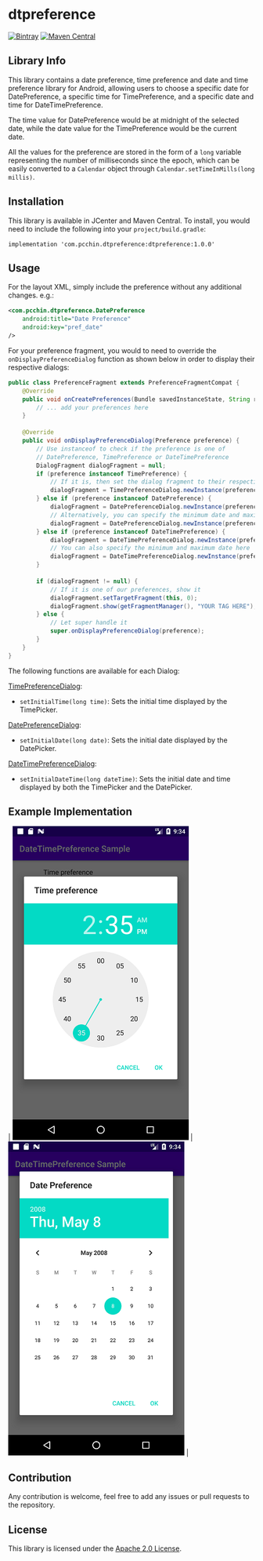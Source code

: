 # dtpreference
[![Bintray](https://api.bintray.com/packages/pcchin/dtpreference/com.pcchin.dtpreference/images/download.svg)](https://bintray.com/pcchin/dtpreference/com.pcchin.dtpreference/_latestVersion)
[![Maven Central](https://maven-badges.herokuapp.com/maven-central/com.pcchin.dtpreference/dtpreference/badge.svg)](https://search.maven.org/artifact/com.pcchin.dtpreference/dtpreference)

## Library Info
This library contains a date preference, time preference and date and time preference library for Android, 
allowing users to choose a specific date for DatePreference, a specific time for TimePreference, and a specific date and time for DateTimePreference.

The time value for DatePreference would be at midnight of the selected date, 
while the date value for the TimePreference would be the current date.

All the values for the preference are stored in the form of a `long` variable representing the number of milliseconds since the epoch, 
which can be easily converted to a `Calendar` object through `Calendar.setTimeInMills(long millis)`.

## Installation
This library is available in JCenter and Maven Central. To install, you would need to include the following into your `project/build.gradle`:

```
implementation 'com.pcchin.dtpreference:dtpreference:1.0.0'
```

## Usage

For the layout XML, simply include the preference without any additional changes. e.g.:
```XML
<com.pcchin.dtpreference.DatePreference
    android:title="Date Preference"
    android:key="pref_date"
/>
```

For your preference fragment, you would to need to override the `onDisplayPreferenceDialog` function as shown below 
in order to display their respective dialogs:
```Java
public class PreferenceFragment extends PreferenceFragmentCompat {
    @Override
    public void onCreatePreferences(Bundle savedInstanceState, String rootKey) {
        // ... add your preferences here
    }
    
    @Override
    public void onDisplayPreferenceDialog(Preference preference) {
        // Use instanceof to check if the preference is one of
        // DatePreference, TimePreference or DateTimePreference
        DialogFragment dialogFragment = null;
        if (preference instanceof TimePreference) {
            // If it is, then set the dialog fragment to their respective Dialog classes as shown below
            dialogFragment = TimePreferenceDialog.newInstance(preference.getKey());
        } else if (preference instanceof DatePreference) {
            dialogFragment = DatePreferenceDialog.newInstance(preference.getKey());
            // Alternatively, you can specify the minimum date and maximum date as well
            dialogFragment = DatePreferenceDialog.newInstance(preference.getKey(), minDate, maxDate);
        } else if (preference instanceof DateTimePreference) {
            dialogFragment = DateTimePreferenceDialog.newInstance(preference.getKey());
            // You can also specify the minimum and maximum date here
            dialogFragment = DateTimePreferenceDialog.newInstance(preference.getKey(), minDate, maxDate);
        }

        if (dialogFragment != null) {
            // If it is one of our preferences, show it
            dialogFragment.setTargetFragment(this, 0);
            dialogFragment.show(getFragmentManager(), "YOUR TAG HERE");
        } else {
            // Let super handle it
            super.onDisplayPreferenceDialog(preference);
        }
    }
}
``` 

The following functions are available for each Dialog:

[TimePreferenceDialog](/dtpreference/src/main/java/com/pcchin/dtpreference/dialog/TimePreferenceDialog.java):
- `setInitialTime(long time)`: Sets the initial time displayed by the TimePicker.

[DatePreferenceDialog](/dtpreference/src/main/java/com/pcchin/dtpreference/dialog/DatePreferenceDialog.java):
- `setInitialDate(long date)`: Sets the initial date displayed by the DatePicker.

[DateTimePreferenceDialog](/dtpreference/src/main/java/com/pcchin/dtpreference/dialog/DateTimePreferenceDialog.java):
- `setInitialDateTime(long dateTime)`: Sets the initial date and time displayed by both the TimePicker and the DatePicker.

## Example Implementation
| [![TimePreference](/TimePreference.png)](/TimePreference.png) | [![DatePreference](/DatePreference.png)](/DatePreference.png) |

## Contribution
Any contribution is welcome, feel free to add any issues or pull requests to the repository.

## License
This library is licensed under the [Apache 2.0 License](/LICENSE).